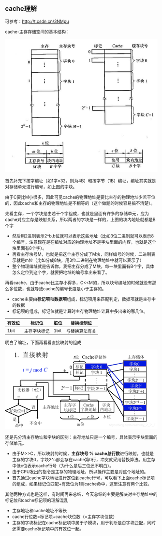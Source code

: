 ## cache理解

可参考：http://t.csdn.cn/3NMpu

cache-主存存储空间的基本结构：

![img](images/132145330112697.png)

首先补充下按字编址（如1字=32，则为4B）和按字节（1B）编址，编址其实就是对存储单元进行编号，如上图的字块。

由于C要比M小很多，因此可见cache的物理地址是要比主存的物理地址少若干位的，因此cache和主存的物理地址是不相等的（这个做题的时候容易搞不清楚）。

先看主存，一个字块是由若干个字组成，也就是里面有许多的存储单元，应为cache对应主存是映射关系，所以两者的字块是一样的，上图的块内地址就都是B个字

- 然后用2进制表示2^b,b位就可以表示这些地址（比如3位二进制就可以表示8个编号，注意现在是在编址对应的物理地址不是字块里面的内容，也就是这个块里面有8个字）。
- 再看主存块号M，也就是把这个主存分成了M块，同样编号的时候，二进制表示就是m位（比如分成8块，用3位二进制在物理地址中就可以表示了）
- 整个物理编址就是告诉你，我把主存分成了M块，每一块里面有B个字，具体怎么定位到这个字，就要把地址的编号拿出来看了。

再看cache，由于cache比主存小得多，C<<M的，所以块号编址的时候就没有那么多位数，也就导致cache的编号长度是小于主存的。

- cache主要由**标记项**和**数据项**组成，标记项用来匹配判定，数据项就是主存中的数据
- 标记项的组成，标记位就是计算时主存物理地址计算中多出来的哪几位。

| 有效位 | 标记位       | 脏位 | 替换控制位     |
| ------ | ------------ | ---- | -------------- |
| 1bit   | 主存字块标记 | 1bit | 与替换算法有关 |



明白了编址，下面再看看直接映射的组成

![直接映射](images/直接映射.png)



还是先分清主存地址和字块的区别：主存地址只是一个编号，具体表示字块里面的存储单元。

- 由于M>>C，所以映射的时候，**主存块号 % cache总行数**进行映射，也就是主存的字块0，字块2^c都会存在cache第0行，冲突就采用替换算法。用主存中低c位表示cache行号（为什么是后三位还不明白）。
- 由于CPU发出的指令是主存的物理地址，所以操作主要是对这个地址的。
- 首先通过cache字块地址进行定位到cache行号，可以看下上面cache标记项的组成，如果标记位匹配+有效位为1则cache命中，这里注意有两个比较。



其他两种方式也是这样，有时间再来总结，今天总结的主要是解决对主存地址中的标记位和cache标记项的理解混乱

- 主存地址和cache地址不等长
- cache行位数=标记项+cache块位数（=主存字块位数）
- 主存的字块标记在cache标记项中属于子模块，用于判断是否字块匹配，同时还需要cache标记项中的有效位一起。











